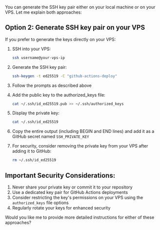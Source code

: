 You can generate the SSH key pair either on your local machine or on your VPS. Let me explain both approaches:

## Option 2: Generate SSH key pair on your VPS

If you prefer to generate the keys directly on your VPS:

1. SSH into your VPS:
   ```bash
   ssh username@your-vps-ip
   ```

2. Generate the SSH key pair:
   ```bash
   ssh-keygen -t ed25519 -C "github-actions-deploy"
   ```

3. Follow the prompts as described above

4. Add the public key to the authorized_keys file:
   ```bash
   cat ~/.ssh/id_ed25519.pub >> ~/.ssh/authorized_keys
   ```

5. Display the private key:
   ```bash
   cat ~/.ssh/id_ed25519
   ```

6. Copy the entire output (including BEGIN and END lines) and add it as a GitHub secret named `SSH_PRIVATE_KEY`

7. For security, consider removing the private key from your VPS after adding it to GitHub:
   ```bash
   rm ~/.ssh/id_ed25519
   ```

## Important Security Considerations:

1. Never share your private key or commit it to your repository
2. Use a dedicated key pair for GitHub Actions deployments
3. Consider restricting the key's permissions on your VPS using the `authorized_keys` file options
4. Regularly rotate your keys for enhanced security

Would you like me to provide more detailed instructions for either of these approaches?
